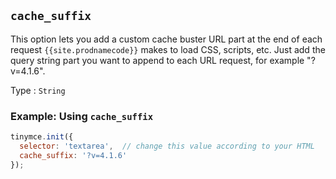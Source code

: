 ## `cache_suffix`

This option lets you add a custom cache buster URL part at the end of each request `{{site.prodnamecode}}` makes to load CSS, scripts, etc. Just add the query string part you want to append to each URL request, for example "?v=4.1.6".

Type
: `String`

### Example: Using `cache_suffix`

```js
tinymce.init({
  selector: 'textarea',  // change this value according to your HTML
  cache_suffix: '?v=4.1.6'
});
```

